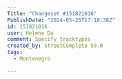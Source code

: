 ```yaml
---
Title: "Changeset #151821016"
PublishDate: "2024-05-25T17:18:38Z"
id: 151821016
user: Helene Da
comment: Specify tracktypes
created_by: StreetComplete 50.0
tags:
  - Montenegro

---
```

